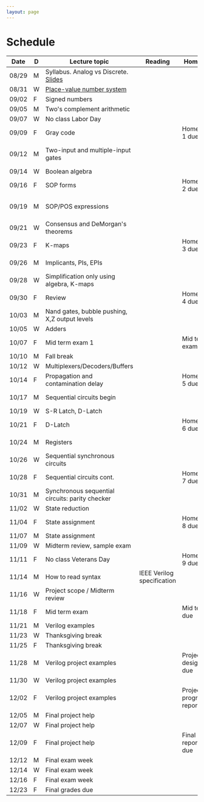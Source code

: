 ```yaml
---
layout: page
---
```

# Schedule

| Date  | D | Lecture topic                                   | Reading                    | Homework                      | Labs                  |
|-------|---|-------------------------------------------------|----------------------------|-------------------------------|-----------------------|
| 08/29 | M | Syllabus. Analog vs Discrete. [Slides]({{site.baseurl}}/slides/2022-08-29-what-to-expect-from-the-course.html)        |                            |                               | [Quartus setup](https://docs.google.com/document/d/e/2PACX-1vTu9Mh_yVPw8p98s87sdUuNZQvzQCiLp-JOeA5CztaqIbeVBMHjXZH2mJHuGnQB2h2CYx6927aY_QHf/pub)         |
| 08/31 | W | [Place-value number system]({{site.baseurl}}/slides/2022-08-31-place-value-number-system_files/0831-notes.pdf.pdf)                       |                            |                               |                       |
| 09/02 | F | Signed numbers                                  |                            |                               |                       |
| 09/05 | M | Two's complement arithmetic                     |                            |                               |                       |
| 09/07 | W | No class Labor Day                              |                            |                               |                       |
| 09/09 | F | Gray code                                       |                            | Homework 1 due                |                       |
| 09/12 | M | Two-input and multiple-input gates              |                            |                               | Verilog number conv   |
| 09/14 | W | Boolean algebra                                 |                            |                               |                       |
| 09/16 | F | SOP forms                                       |                            | Homework 2 due                |                       |
| 09/19 | M | SOP/POS expressions                             |                            |                               | Verilog adder example |
| 09/21 | W | Consensus and DeMorgan's theorems               |                            |                               |                       |
| 09/23 | F | K-maps                                          |                            | Homework 3 due                |                       |
| 09/26 | M | Implicants, PIs, EPIs                           |                            |                               | Logic synthesis       |
| 09/28 | W | Simplification only using algebra, K-maps       |                            |                               |                       |
| 09/30 | F | Review                                          |                            | Homework 4 due                |                       |
| 10/03 | M | Nand gates, bubble pushing, X,Z output levels   |                            |                               |                       |
| 10/05 | W | Adders                                          |                            |                               |                       |
| 10/07 | F | Mid term exam 1                                 |                            | Mid term exam                 |                       |
| 10/10 | M | Fall break                                      |                            |                               |                       |
| 10/12 | W | Multiplexers/Decoders/Buffers                   |                            |                               |                       |
| 10/14 | F | Propagation and contamination delay             |                            | Homework 5 due                |                       |
| 10/17 | M | Sequential circuits begin                       |                            |                               | Ripple adder          |
| 10/19 | W | S-R Latch, D-Latch                              |                            |                               |                       |
| 10/21 | F | D-Latch                                         |                            | Homework 6 due                |                       |
| 10/24 | M | Registers                                       |                            |                               | Procedural VLG        |
| 10/26 | W | Sequential synchronous circuits                 |                            |                               |                       |
| 10/28 | F | Sequential circuits cont.                       |                            | Homework 7 due                |                       |
| 10/31 | M | Synchronous sequential circuits: parity checker |                            |                               | Code quality          |
| 11/02 | W | State reduction                                 |                            |                               |                       |
| 11/04 | F | State assignment                                |                            | Homework 8 due                |                       |
| 11/07 | M | State assignment                                |                            |                               |                       |
| 11/09 | W | Midterm review, sample exam                     |                            |                               |                       |
| 11/11 | F | No class Veterans Day                           |                            | Homework 9 due                |                       |
| 11/14 | M | How to read syntax                              | IEEE Verilog specification |                               | HDL simulation        |
| 11/16 | W | Project scope / Midterm review                  |                            |                               |                       |
| 11/18 | F | Mid term exam                                   |                            | Mid term due                  |                       |
| 11/21 | M | Verilog examples                                |                            |                               |                       |
| 11/23 | W | Thanksgiving break                              |                            |                               |                       |
| 11/25 | F | Thanksgiving break                              |                            |                               |                       |
| 11/28 | M | Verilog project examples                        |                            | Project design doc due        |                       |
| 11/30 | W | Verilog project examples                        |                            |                               |                       |
| 12/02 | F | Verilog project examples                        |                            | Project progress report 1     |                       |
| 12/05 | M | Final project help                              |                            |                               |                       |
| 12/07 | W | Final project help                              |                            |                               |                       |
| 12/09 | F | Final project help                              |                            | Final project report/demo due |                       |
| 12/12 | M | Final exam week                                 |                            |                               |                       |
| 12/14 | W | Final exam week                                 |                            |                               |                       |
| 12/16 | F | Final exam week                                 |                            |                               |                       |
| 12/23 | F | Final grades due                                |                            |                               |                       |
